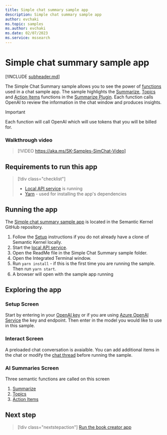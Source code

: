 ```yaml
---
title: Simple chat summary sample app
description: Simple chat summary sample app
author: evchaki
ms.topic: samples
ms.author: evchaki
ms.date: 02/07/2023
ms.service: mssearch
---
```

# Simple chat summary sample app

[!INCLUDE [subheader.md](../includes/pat_large.md)]

The Simple Chat Summary sample allows you to see the power of [functions](/semantic-kernel/prompt-engineering/your-first-prompt) used in a chat sample app.  The sample highlights the [Summarize](https://aka.ms/sk/repo/summarize), [Topics](https://aka.ms/sk/repo/topics) and [Action Items](https://aka.ms/sk/repo/actionitems) functions in the [Summarize Plugin](https://aka.ms/sk/repo/summarizeskill).  Each function calls OpenAI to review the information in the chat window and produces insights.   

> [!IMPORTANT]
> Each function will call OpenAI which will use tokens that you will be billed for. 

### Walkthrough video
> [!VIDEO https://aka.ms/SK-Samples-SimChat-Video]

## Requirements to run this app

> [!div class="checklist"]
> * [Local API service](/semantic-kernel/samples/localapiservice) is running
> * [Yarn](https://yarnpkg.com/getting-started/install) - used for installing the app's dependencies

## Running the app
The [Simple chat summary sample app](https://aka.ms/sk/repo/samples/starter-chat) is located in the Semantic Kernel GitHub repository.

1) Follow the [Setup](/semantic-kernel/get-started) instructions if you do not already have a clone of Semantic Kernel locally.
2) Start the [local API service](/semantic-kernel/samples/localapiservice).
3) Open the ReadMe file in the Simple Chat Summary sample folder.
4) Open the Integrated Terminal window.
5) Run `yarn install` - if this is the first time you are running the sample.  Then run `yarn start`.
6) A browser will open with the sample app running

## Exploring the app

### Setup Screen
Start by entering in your [OpenAI key](https://openai.com/api/) or if you are using [Azure OpenAI Service](/azure/cognitive-services/openai/quickstart) the key and endpoint.  Then enter in the model you would like to use in this sample.

### Interact Screen
A preloaded chat conversation is avaialble.  You can add additional items in the chat or modify the [chat thread](https://aka.ms/sk/repo/samples/starter-chat/chat-thread) before running the sample. 

### AI Summaries Screen
Three semantic functions are called on this screen
1) [Summarize](https://aka.ms/sk/repo/summarize)
2) [Topics](https://aka.ms/sk/repo/topics) 
3) [Action Items](https://aka.ms/sk/repo/actionitems) 

## Next step

> [!div class="nextstepaction"]
> [Run the book creator app](/semantic-kernel/samples/bookcreator)
